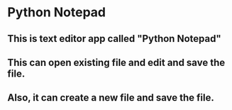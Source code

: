 # Python Notepad

## This is text editor app called "Python Notepad"
## This can open existing file and edit and save the file.
## Also, it can create a new file and save the file.
